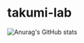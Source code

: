 # takumi-lab  
![Anurag's GitHub stats](https://github-readme-stats.vercel.app/api?username=TakumiOkawa12&show_icons=true&theme=merko)
